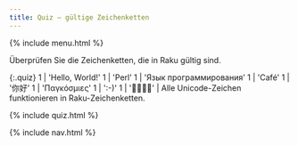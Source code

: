```yaml
---
title: Quiz — gültige Zeichenketten
---
```


{% include menu.html %}

Überprüfen Sie die Zeichenketten, die in Raku gültig sind.

{:.quiz}
1 | &apos;Hello, World!&apos;
1 | &apos;Perl&apos;
1 | &apos;Язык программирования&apos;
1 | &apos;Café&apos;
1 | &apos;你好&apos;
1 | &apos;Παγκόσμιες&apos;
1 | &apos;:-)&apos;
1 | &apos;🌴🌴🌵🌴&apos; | Alle Unicode-Zeichen funktionieren in Raku-Zeichenketten.

{% include quiz.html %}

{% include nav.html %}